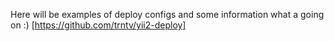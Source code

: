 Here will be examples of deploy configs and some information what a going on :)
[https://github.com/trntv/yii2-deploy]